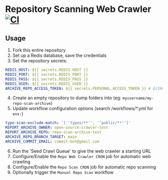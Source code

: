 # Repository Scanning Web Crawler [![CI](https://github.com/open-source-crawler-test/repo-crawler-test/actions/workflows/ci.yml/badge.svg?branch=main)](https://github.com/open-source-crawler-test/repo-crawler-test/actions/workflows/ci.yml)

## Usage


1. Fork this entire repository
2. Set up a Redis database, save the credentials
3. Set the repository secrets:

```yml
REDIS_HOST: ${{ secrets.REDIS_HOST }}
REDIS_PORT: ${{ secrets.REDIS_PORT }}
REDIS_PASS: ${{ secrets.REDIS_PASS }}
REDIS_USER: ${{ secrets.REDIS_USER }}
ARCHIVE_REPO_ACCESS_TOKEN: ${{ secrets.PERSONAL_ACCESS_TOKEN }} # GitHub Access Token with write permissions to archive repository
```

4. Create an empty repository to dump folders into (eg: `myusername/my-repo-scan-archive`)
5. Update workflow configuration options (search /workflows/*.yml for `env:`)

```yml
typo-scan-exclude-match: '[''typos/**'', ''public/**'']'
REPORT_ARCHIVE_OWNER: open-source-crawler-test
REPORT_ARCHIVE_REPO: repo-scan-archive-test
ARCHIVE_REPO_BRANCH_TARGET: main
ARCHIVE_COMMIT_EMAIL: commit-bot@gmail.com
```

6. Run the 'Seed Crawl Queue' to give the web crawler a starting URL
7. Configure/Enable the  `Repo Web Crawler CRON` job for automatic web crawling
8. Configure/Enable the `Repo Scan CRON` job for automatic repo scanning
9. Optionally trigger the `Manual Repo Scan` workflow
